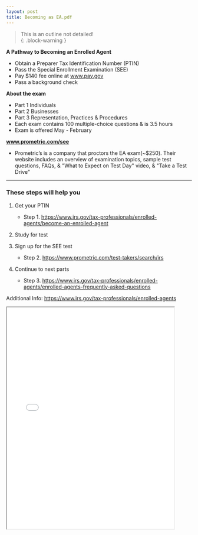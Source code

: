 ```yaml
---
layout: post
title: Becoming as EA.pdf
--- 
```


> This is an outline not detailed!  
{: .block-warning }

**A Pathway to Becoming an Enrolled Agent**

- Obtain a Preparer Tax Identification Number (PTIN)
- Pass the Special Enrollment Examination (SEE)
- Pay $140 fee online at www.pay.gov
- Pass a background check

**About the exam**

- Part 1 Individuals
- Part 2 Businesses
- Part 3 Representation, Practices & Procedures
- Each exam contains 100 multiple-choice questions & is 3.5 hours
- Exam is offered May - February

**www.prometric.com/see**

- Prometric’s is a company that proctors the EA exam(~$250). Their website includes an overview of examination topics, sample test questions, FAQs, & "What to Expect on Test Day" video, & "Take a Test Drive"

---

### These steps will help you

1. Get your PTIN

   - Step 1. https://www.irs.gov/tax-professionals/enrolled-agents/become-an-enrolled-agent

2. Study for test
3. Sign up for the SEE test  

   - Step 2. https://www.prometric.com/test-takers/search/irs
  
4. Continue to next parts

    - Step 3. https://www.irs.gov/tax-professionals/enrolled-agents/enrolled-agents-frequently-asked-questions


Additional Info: https://www.irs.gov/tax-professionals/enrolled-agents

<div class="pdf-container">
    <iframe src="/irs.ea/assets/general/minor-p5279.pdf#zoom=FitH" height="600" width="90%" allowFullScreen="true">
    </iframe>
</div>
